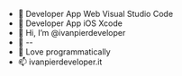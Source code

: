 - 🍩 Developer App Web Visual Studio Code
- 👋 Developer App iOS Xcode
- 👀 Hi, I’m @ivanpierdeveloper
- 🌱 --
- 💞️ Love programmatically
- 📫 ivanpierdeveloper.it


<!---
ivanpierdeveloper/ivanpierdeveloper is a ✨ special ✨ repository because its `README.md` (this file) appears on your GitHub profile.
You can click the Preview link to take a look at your changes.
--->
